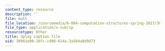 ```yaml
---
content_type: resource
description: ''
file: null
file_location: /coursemedia/6-004-computation-structures-spring-2017/30981e0016fcc498614a3a504a8d9d73_3636264.srt
file_type: application/x-subrip
resourcetype: Other
title: 3play caption file
uid: 30981e00-16fc-c498-614a-3a504a8d9d73
---
```

